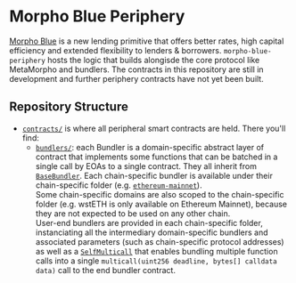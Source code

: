 # Morpho Blue Periphery

[Morpho Blue](https://github.com/morpho-labs/morpho-blue) is a new lending primitive that offers better rates, high capital efficiency and extended flexibility to lenders & borrowers. `morpho-blue-periphery` hosts the logic that builds alongisde the core protocol like MetaMorpho and bundlers. The contracts in this repository are still in development and further periphery contracts have not yet been built.

## Repository Structure

- [`contracts/`](./contracts/) is where all peripheral smart contracts are held. There you'll find:
  - [`bundlers/`](./contracts/bundlers/): each Bundler is a domain-specific abstract layer of contract that implements some functions that can be batched in a single call by EOAs to a single contract. They all inherit from [`BaseBundler`](./contracts/bundlers/BaseBundler.sol). Each chain-specific bundler is available under their chain-specific folder (e.g. [`ethereum-mainnet`](./contracts/bundlers/ethereum-mainnet/)).<br/>
    Some chain-specific domains are also scoped to the chain-specific folder (e.g. wstETH is only available on Ethereum Mainnet), because they are not expected to be used on any other chain.<br/>
    User-end bundlers are provided in each chain-specific folder, instanciating all the intermediary domain-specific bundlers and associated parameters (such as chain-specific protocol addresses) as well as a [`SelfMulticall`](./contracts/bundlers/SelfMulticall.sol) that enables bundling multiple function calls into a single `multicall(uint256 deadline, bytes[] calldata data)` call to the end bundler contract.
